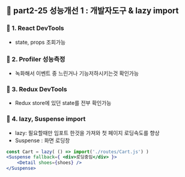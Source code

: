 ## 📝 part2-25 성능개선 1 : 개발자도구 & lazy import

### 🔹 1. React DevTools

- state, props 조회가능

### 🔹 2. Profiler 성능측정

- 녹화해서 이벤트 중 느린거나 기능저하시키는것 확인가능

### 🔹 3. Redux DevTools

- Redux store에 있던 state를 전부 확인가능

### 🔹 4. lazy, Suspense import

- lazy: 필요할때만 임포트 한것을 가져와 첫 페이지 로딩속도를 향상
- Suspense : 화면 로딩창

```jsx
const Cart = lazy( () => import('./routes/Cart.js') )
<Suspense fallback={ <div>로딩중임</div> }>
    <Detail shoes={shoes} />
</Suspense>
```
